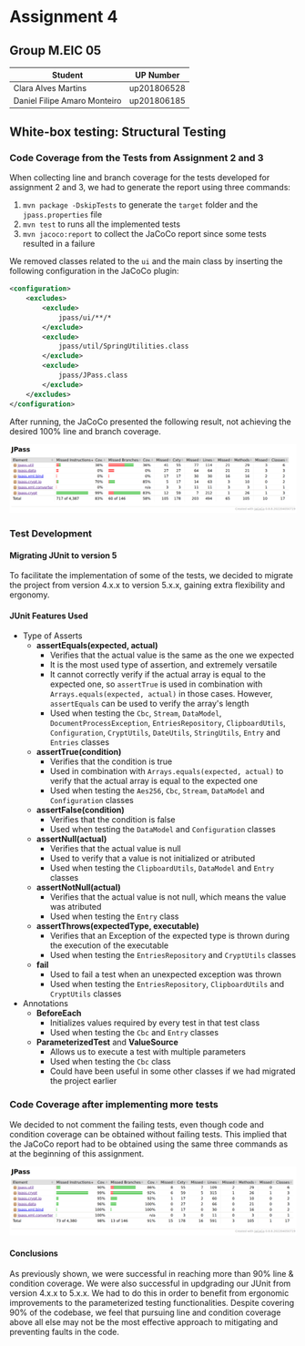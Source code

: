 # Assignment 4

## Group M.EIC 05

| Student | UP Number |
| --- | --- |
| Clara Alves Martins | up201806528 |
| Daniel Filipe Amaro Monteiro | up201806185 |

## White-box testing: Structural Testing

### Code Coverage from the Tests from Assignment 2 and 3

When collecting line and branch coverage for the tests developed for assignment 2 and 3, we had to generate the report using three commands:
1. `mvn package -DskipTests` to generate the `target` folder and the `jpass.properties` file
2. `mvn test` to runs all the implemented tests
3. `mvn jacoco:report` to collect the JaCoCo report since some tests resulted in a failure

We removed classes related to the `ui` and the main class by inserting the following configuration in the JaCoCo plugin:

```xml
<configuration>
    <excludes>
        <exclude>
            jpass/ui/**/*
        </exclude>
        <exclude>
            jpass/util/SpringUtilities.class
        </exclude>
        <exclude>
            jpass/JPass.class
        </exclude>
    </excludes>
</configuration>
```

After running, the JaCoCo presented the following result, not achieving the desired 100% line and branch coverage.

![JaCoCo Before](img/jacoco_before.png)

### Test Development

#### Migrating JUnit to version 5
To facilitate the implementation of some of the tests, we decided to migrate the project from version 4.x.x to version 5.x.x, gaining extra flexibility and ergonomy.

#### JUnit Features Used
- Type of Asserts
    - **assertEquals(expected, actual)**
        - Verifies that the actual value is the same as the one we expected
        - It is the most used type of assertion, and extremely versatile
        - It cannot correctly verify if the actual array is equal to the expected one, so `assertTrue` is used in combination with `Arrays.equals(expected, actual)` in those cases. However, `assertEquals` can be used to verify the array's length
        - Used when testing the `Cbc`, `Stream`, `DataModel`, `DocumentProcessException`, `EntriesRepository`, `ClipboardUtils`, `Configuration`, `CryptUtils`, `DateUtils`, `StringUtils`, `Entry` and `Entries` classes
    - **assertTrue(condition)**
        - Verifies that the condition is true
        - Used in combination with `Arrays.equals(expected, actual)` to verify that the actual array is equal to the expected one
        - Used when testing the `Aes256`, `Cbc`, `Stream`, `DataModel` and `Configuration` classes
    - **assertFalse(condition)**
        - Verifies that the condition is false
        - Used when testing the `DataModel` and `Configuration` classes
    - **assertNull(actual)**
        - Verifies that the actual value is null
        - Used to verify that a value is not initialized or atributed
        - Used when testing the `ClipboardUtils`, `DataModel` and `Entry` classes
    - **assertNotNull(actual)**
        - Verifies that the actual value is not null, which means the value was atributed
        - Used when testing the `Entry` class
    - **assertThrows(expectedType, executable)**
        - Verifies that an Exception of the expected type is thrown during the execution of the executable
        - Used when testing the `EntriesRepository` and `CryptUtils` classes
    - **fail**
        - Used to fail a test when an unexpected exception was thrown
        - Used when testing the `EntriesRepository`, `ClipboardUtils` and `CryptUtils` classes
- Annotations
    - **BeforeEach**
        - Initializes values required by every test in that test class
        - Used when testing the `Cbc` and `Entry` classes
    - **ParameterizedTest** and **ValueSource**
        - Allows us to execute a test with multiple parameters
        - Used when testing the `Cbc` class
        - Could have been useful in some other classes if we had migrated the project earlier

### Code Coverage after implementing more tests
We decided to not comment the failing tests, even though code and condition coverage can be obtained without failing tests. This implied that the JaCoCo report had to be obtained using the same three commands as at the beginning of this assignment.

![JaCoCo After](img/jacoco_after.png)

#### Conclusions

As previously shown, we were successful in reaching more than 90% line & condition coverage. We were also successful in updgrading our JUnit from version 4.x.x to 5.x.x. We had to do this in order to benefit from ergonomic improvements to the parameterized testing functionalities. Despite covering 90% of the codebase, we feel that pursuing line and condition coverage above all else may not be the most effective approach to mitigating and preventing faults in the code.
